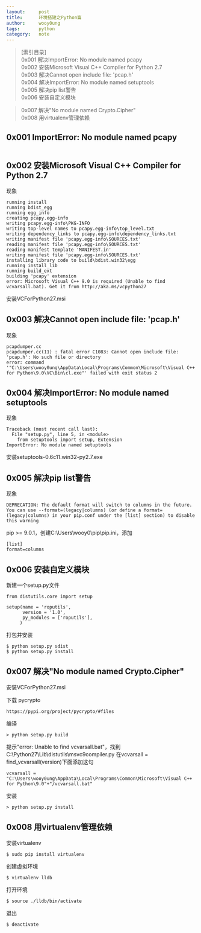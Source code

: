 ```yaml
---
layout:		post
title:		环境搭建之Python篇
author:		wooy0ung
tags:		python
category:  	note
---
```



>[索引目录]  
>0x001 解决ImportError: No module named pcapy  
>0x002 安装Microsoft Visual C++ Compiler for Python 2.7  
>0x003 解决Cannot open include file: 'pcap.h'  
>0x004 解决ImportError: No module named setuptools  
>0x005 解决pip list警告  
>0x006 安装自定义模块  
<!-- more -->  
>0x007 解决"No module named Crypto.Cipher"  
>0x008 用virtualenv管理依赖  


## 0x001 ImportError: No module named pcapy

```

```


## 0x002 安装Microsoft Visual C++ Compiler for Python 2.7

现象
```
running install                                                                                                 
running bdist_egg                                                                                               
running egg_info                                                                                                
creating pcapy.egg-info                                                                                         
writing pcapy.egg-info\PKG-INFO                                                                                 
writing top-level names to pcapy.egg-info\top_level.txt                                                         
writing dependency_links to pcapy.egg-info\dependency_links.txt                                                 
writing manifest file 'pcapy.egg-info\SOURCES.txt'                                                              
reading manifest file 'pcapy.egg-info\SOURCES.txt'                                                              
reading manifest template 'MANIFEST.in'                                                                         
writing manifest file 'pcapy.egg-info\SOURCES.txt'                                                              
installing library code to build\bdist.win32\egg                                                                
running install_lib                                                                                             
running build_ext                                                                                               
building 'pcapy' extension                                                                                      
error: Microsoft Visual C++ 9.0 is required (Unable to find vcvarsall.bat). Get it from http://aka.ms/vcpython27
```

安装VCForPython27.msi


## 0x003 解决Cannot open include file: 'pcap.h'

现象
```
pcapdumper.cc
pcapdumper.cc(11) : fatal error C1083: Cannot open include file: 'pcap.h': No such file or directory
error: command '"C:\Users\wooy0ung\AppData\Local\Programs\Common\Microsoft\Visual C++ for Python\9.0\VC\Bin\cl.exe"' failed with exit status 2
```


## 0x004 解决ImportError: No module named setuptools

现象
```
Traceback (most recent call last):
  File "setup.py", line 5, in <module>
    from setuptools import setup, Extension
ImportError: No module named setuptools
```

安装setuptools-0.6c11.win32-py2.7.exe


## 0x005 解决pip list警告

现象
```
DEPRECATION: The default format will switch to columns in the future. You can use --format=(legacy|columns) (or define a format=(legacy|columns) in your pip.conf under the [list] section) to disable this warning
```

pip >= 9.0.1，创建C:\Users\wooy0\pip\pip.ini，添加
```
[list] 
format=columns
```


## 0x006 安装自定义模块

新建一个setup.py文件
```
from distutils.core import setup
  
setup(name = 'roputils',
      version = '1.0',
      py_modules = ['roputils'],
     )
```

打包并安装
```
$ python setup.py sdist
$ python setup.py install
```


## 0x007 解决"No module named Crypto.Cipher"

安装VCForPython27.msi

下载
pycrypto
```
https://pypi.org/project/pycrypto/#files
```

编译
```
> python setup.py build
```

提示"error: Unable to find vcvarsall.bat"，找到C:\Python27\Lib\distutils\msvc9compiler.py
在vcvarsall = find_vcvarsall(version)下面添加这句
```
vcvarsall = "C:\Users\wooy0ung\AppData\Local\Programs\Common\Microsoft\Visual C++ for Python\9.0"+"/vcvarsall.bat"
```

安装
```
> python setup.py install
```


## 0x008 用virtualenv管理依赖

安装virtualenv
```
$ sudo pip install virtualenv
```

创建虚拟环境
```
$ virtualenv lldb
```

打开环境
```
$ source ./lldb/bin/activate
```

退出
```
$ deactivate
